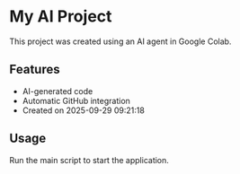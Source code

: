 # My AI Project

This project was created using an AI agent in Google Colab.

## Features
- AI-generated code
- Automatic GitHub integration
- Created on 2025-09-29 09:21:18

## Usage
Run the main script to start the application.
